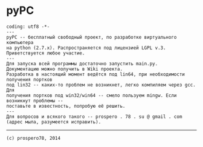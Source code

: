 pyPC
=====
    coding: utf8 -*-
    ---
    pyPC -- бесплатный свободный проект, по разработке виртуального компьютера
    на python (2.7.x). Распространяется под лицензией LGPL v.3. Приветствуется любое участие.
    ---
    Для запуска всей программы достаточно запустить main.py.
    Документацию можно получить в Wiki проекта.
    Разработка в настоящий момент ведётся под lin64, при необходимости получения портков
    под lin32 -- каких-то проблем не возникнет, легко компиляем через gcc. Для
    получения портков под win32/win64 -- смело пользуем mingw. Если возникнут проблемы --
    поставьте в известность, попробую её решить.
    ---
    Для вопросов и всякого такого -- prospero . 78 . su @ gmail . com
    (адрес мыла, разумеется исправить).

------
    (с) prospero78, 2014

